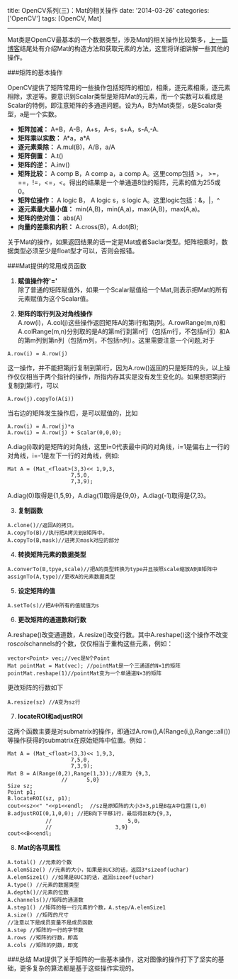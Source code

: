 title: OpenCV系列(三)：Mat的相关操作
date: '2014-03-26'
categories: ['OpenCV']
tags: [OpenCV, Mat]

---


Mat类是OpenCV最基本的一个数据类型，涉及Mat的相关操作比较繁多，[上一篇博客](http://blog.skyoung.org/opencv/opencv%E7%B3%BB%E5%88%97-%E4%BA%8C-%E5%9F%BA%E6%9C%AC%E6%95%B0%E6%8D%AE%E7%BB%93%E6%9E%84/)结尾处有介绍Mat的构造方法和获取元素的方法，这里将详细讲解一些其他的操作。

###矩阵的基本操作

OpenCV提供了矩阵常用的一些操作包括矩阵的相加，相乘，逐元素相乘，逐元素相除，求逆等。要意识到Scalar类型是矩阵Mat的元素，而一个实数可以看成是Scalar的特例，即注意矩阵的多通道问题。设为A，B为Mat类型，s是Scalar类型，a是一个实数。

* **矩阵加减：** A+B，A-B，A+s，A-s，s+A，s-A,-A.
* **矩阵乘以实数：** A\*a，a\*A
* **逐元素乘除：** A.mul(B)，A/B，a/A
* **矩阵倒置：** A.t()
* **矩阵的逆：** A.inv()
* **矩阵比较：** A comp B，A comp a，a comp A。这里comp包括 >， >=，==，!=，<=，<。得出的结果是一个单通道8位的矩阵，元素的值为255或0。
* **矩阵位操作：** A logic B， A logic s，s logic A。这里logic包括：&，|，^
* **逐元素最大最小值：** min(A,B)，min(A,a)，max(A,B)，max(A,a)。
* **矩阵的绝对值：** abs(A)
* **向量的差乘和内积：** A.cross(B)，A.dot(B);

关于Mat的操作，如果返回结果的话一定是Mat或者Saclar类型。矩阵相乘时，数据类型必须至少是float型才可以，否则会报错。

<!-- more -->

###Mat提供的常用成员函数

1. **赋值操作符'='**    
	除了普通的矩阵赋值外，如果一个Scalar赋值给一个Mat,则表示把Mat的所有元素赋值为这个Scalar值。

2. **矩阵的取行列及对角线操作**    
	A.row(i)，A.col(j)这些操作返回矩阵A的第i行和第j列。A.rowRange(m,n)和A.colRange(m,n)分别取的是A的第m行到第n行（包括m行，不包括n行）和A的第m列到第n列（包括m列，不包括n列）。这里需要注意一个问题,对于
```
A.row(i) = A.row(j)
```
这一操作，并不能把第j行复制到第i行，因为A.row()返回的只是矩阵的头，以上操作仅仅相当于两个指针的操作，所指内存其实是没有发生变化的。如果想把第j行复制到第i行，可以
```
A.row(j).copyTo(A(i))
```
当右边的矩阵发生操作后，是可以赋值的，比如
```
A.row(i) = A.row(j)*a
A.row(i) = A.row(j) + Scalar(0,0,0);
```
A.diag(i)取的是矩阵的对角线，这里i=0代表最中间的对角线，i=1是偏右上一行的对角线，i=-1是左下一行的对角线，例如:
```
Mat A = (Mat_<float>(3,3)<< 1,9,3,
		            7,5,0,
		            7,3,9);
```
A.diag(0)取得是{1,5,9}，A.diag(1)取得是{9,0}，A.diag(-1)取得是{7,3}。 

3. **复制函数** 

```
A.clone()//返回A的拷贝。
A.copyTo(B)//执行把A拷贝到B矩阵中。
A.copyTo(B,mask)//进拷贝mask对应的部分
```

4. **转换矩阵元素的数据类型** 

```
A.converTo(B,tpye,scale)//把A的类型转换为type并且按照scale缩放A到B矩阵中
assignTo(A,type)//更改A的元素数据类型
```

5. **设定矩阵的值** 

```
A.setTo(s)//把A中所有的值赋值为s
```

6. **更改矩阵的通道数和行数**

A.reshape()改变通道数，A.resize()改变行数。其中A.reshape()这个操作不改变ros*cols*channels的个数，仅仅相当于重构这些元素，例如：
```
vector<Point> vec;//vec是N个Point
Mat pointMat = Mat(vec); //pointMat是一个三通道的N×1的矩阵
pointMat.reshape(1)//pointMat变为一个单通道N×3的矩阵
```

更改矩阵的行数如下

```
A.resize(sz) //A变为sz行
```

7. **locateROI和adjustROI**

这两个函数主要是对submatrix的操作，即通过A.row(),A(Range(i,j),Range::all())等操作获得的submatrix在原始矩阵中位置。例如：
```
Mat A = (Mat_<float>(3,3)<< 1,9,3,
		            7,5,0,
		            7,3,9);
Mat B = A(Range(0,2),Range(1,3));//B变为 {9,3,
				 //      5,0}
Size sz;
Point p1;
B.locateROI(sz, p1);
cout<<sz<<" "<<p1<<endl;  //sz是原矩阵的大小3×3,p1是B在A中位置(1,0)
B.adjustROI(0,1,0,0); //把B向下平移1行，最后得出B为{9,3,
			//                        5,0，
			//	                  3,9}
cout<<B<<endl;
```

8. **Mat的各项属性**

```
A.total() //元素的个数
A.elemSize() //元素的大小，如果是8UC3的话，返回3*sizeof(uchar)
A.elemSize1() //如果是8UC3的话，返回sizeof(uchar)
A.type() //元素的数据类型
A.depth()//元素的位数
A.channels()//矩阵的通道数
A.step1() //矩阵的每一行元素的个数，A.step/A.elemSize1
A.size() //矩阵的尺寸
//注意以下是成员变量不是成员函数
A.step //矩阵的一行的字节数
A.rows //矩阵的行数，即高
A.cols //矩阵的列数，即宽
```

###总结
Mat提供了关于矩阵的一些基本操作，这对图像的操作打下了坚实的基础，更多复杂的算法都是基于这些操作实现的。
		

		
		
		
		
		
		
		
		
	








